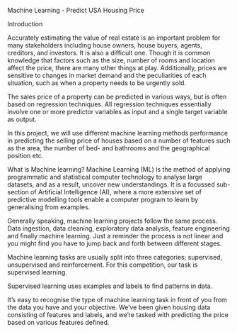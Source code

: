 Machine Learning - Predict USA Housing Price

Introduction

Accurately estimating the value of real estate is an important problem for many stakeholders including house owners, house buyers, agents, creditors, and investors. It is also a difficult one. Though it is common knowledge that factors such as the size, number of rooms and location affect the price, there are many other things at play. Additionally, prices are sensitive to changes in market demand and the peculiarities of each situation, such as when a property needs to be urgently sold.

The sales price of a property can be predicted in various ways, but is often based on regression techniques. All regression techniques essentially involve one or more predictor variables as input and a single target variable as output.

In this project, we will use different machine learning methods performance in predicting the selling price of houses based on a number of features such as the area, the number of bed- and bathrooms and the geographical position etc.

What is Machine learning?
Machine Learning (ML) is the method of applying programmatic and statistical computer technology to analyse large datasets, and as a result, uncover new understandings. It is a focussed sub-section of Artificial Intelligence (AI), where a more extensive set of predictive modelling tools enable a computer program to learn by generalising from examples.

Generally speaking, machine learning projects follow the same process. Data ingestion, data cleaning, exploratory data analysis, feature engineering and finally machine learning. Just a reminder the process is not linear and you might find you have to jump back and forth between different stages.

Machine learning tasks are usually split into three categories; supervised, unsupervised and reinforcement. For this competition, our task is supervised learning.

Supervised learning uses examples and labels to find patterns in data.

It’s easy to recognise the type of machine learning task in front of you from the data you have and your objective. We’ve been given housing data consisting of features and labels, and we’re tasked with predicting the price based on various features defined.

